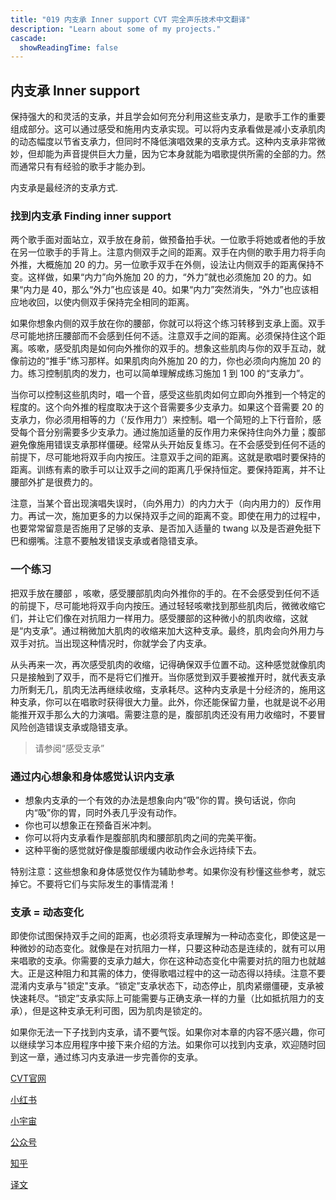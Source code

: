 ```yaml
---
title: "019 内支承 Inner support CVT 完全声乐技术中文翻译"
description: "Learn about some of my projects."
cascade:
  showReadingTime: false
---
```


## 内支承 Inner support

保持强大的和灵活的支承，并且学会如何充分利用这些支承力，是歌手工作的重要组成部分。这可以通过感受和施用内支承实现。可以将内支承看做是减小支承肌肉的动态幅度以节省支承力，但同时不降低演唱效果的支承方式。这种内支承非常微妙，但却能为声音提供巨大力量，因为它本身就能为唱歌提供所需的全部的力。然而通常只有有经验的歌手才能办到。

内支承是最经济的支承方式.

### 找到内支承 Finding inner support

两个歌手面对面站立，双手放在身前，做预备拍手状。一位歌手将她或者他的手放在另一位歌手的手背上。注意内侧双手之间的距离。双手在内侧的歌手用力将手向外推，大概施加 20 的力。另一位歌手双手在外侧，设法让内侧双手的距离保持不变。这样做，如果“内力”向外施加 20 的力，“外力”就也必须施加 20 的力。如果“内力是 40，那么“外力”也应该是 40。如果“内力”突然消失，“外力”也应该相应地收回，以使内侧双手保持完全相同的距离。

如果你想象内侧的双手放在你的腰部，你就可以将这个练习转移到支承上面。双手尽可能地挤压腰部而不会感到任何不适。注意双手之间的距离。必须保持住这个距离。咳嗽，感受肌肉是如何向外推你的双手的。想象这些肌肉与你的双手互动，就像前边的“推手”练习那样。如果肌肉向外施加 20 的力，你也必须向内施加 20 的力。练习控制肌肉的发力，也可以简单理解成练习施加 1 到 100 的“支承力”。

当你可以控制这些肌肉时，唱一个音，感受这些肌肉如何立即向外推到一个特定的程度的。这个向外推的程度取决于这个音需要多少支承力。如果这个音需要 20 的支承力，你必须用相等的力（‘反作用力’）来控制。唱一个简短的上下行音阶，感受每个音分别需要多少支承力。通过施加适量的反作用力来保持住向外力量；腹部避免像施用错误支承那样僵硬。经常从头开始反复练习。在不会感受到任何不适的前提下，尽可能地将双手向内按压。注意双手之间的距离。这就是歌唱时要保持的距离。训练有素的歌手可以让双手之间的距离几乎保持恒定。要保持距离，并不让腰部外扩是很费力的。

注意，当某个音出现演唱失误时，（向外用力）的内力大于（向内用力的）反作用力。再试一次，施加更多的力以保持双手之间的距离不变。即使在用力的过程中，也要常常留意是否施用了足够的支承、是否加入适量的 twang 以及是否避免挺下巴和绷嘴。注意不要触发错误支承或者隐错支承。

### 一个练习

把双手放在腰部 ，咳嗽，感受腰部肌肉向外推你的手的。在不会感受到任何不适的前提下，尽可能地将双手向内按压。通过轻轻咳嗽找到那些肌肉后，微微收缩它们，并让它们像在对抗阻力一样用力。感受腰部的这种微小的肌肉收缩，这就是“内支承”。通过稍微加大肌肉的收缩来加大这种支承。最终，肌肉会向外用力与双手对抗。当出现这种情况时，你就学会了内支承。

从头再来一次，再次感受肌肉的收缩，记得确保双手位置不动。这种感觉就像肌肉只是接触到了双手，而不是将它们推开。当你感觉到双手要被推开时，就代表支承力所剩无几，肌肉无法再继续收缩，支承耗尽。这种内支承是十分经济的，施用这种支承，你可以在唱歌时获得很大力量。此外，你还能保留力量，也就是说不必用能推开双手那么大的力演唱。需要注意的是，腹部肌肉还没有用力收缩时，不要冒风险创造错误支承或隐错支承。

> 请参阅“感受支承”

### 通过内心想象和身体感觉认识内支承

- 想象内支承的一个有效的办法是想象向内“吸”你的胃。换句话说，你向内“吸”你的胃，同时外表几乎没有动作。
- 你也可以想象正在预备百米冲刺。
- 你可以将内支承看作是腹部肌肉和腰部肌肉之间的完美平衡。
- 这种平衡的感觉就好像是腹部缓缓内收动作会永远持续下去。
  
特别注意：这些想象和身体感觉仅作为辅助参考。如果你没有秒懂这些参考，就忘掉它。不要将它们与实际发生的事情混淆！

### 支承 = 动态变化

即使你试图保持双手之间的距离，也必须将支承理解为一种动态变化，即使这是一种微妙的动态变化。就像是在对抗阻力一样，只要这种动态是连续的，就有可以用来唱歌的支承。你需要的支承力越大，你在这种动态变化中需要对抗的阻力也就越大。正是这种阻力和其需的体力，使得歌唱过程中的这一动态得以持续。注意不要混淆内支承与"锁定"支承。“锁定”支承状态下，动态停止，肌肉紧绷僵硬，支承被快速耗尽。“锁定”支承实际上可能需要与正确支承一样的力量（比如抵抗阻力的支承），但是这种支承无利可图，因为肌肉是锁定的。

如果你无法一下子找到内支承，请不要气馁。如果你对本章的内容不感兴趣，你可以继续学习本应用程序中接下来介绍的方法。如果你可以找到内支承，欢迎随时回到这一章，通过练习内支承进一步完善你的支承。

[CVT官网](https://completevocalinstitute.com/complete-vocal-technique/)

[小红书](https://www.xiaohongshu.com/user/profile/627ff979000000002102aa68?xhsshare=CopyLink&appuid=627ff979000000002102aa68&apptime=1728791961)

[小宇宙](https://www.xiaoyuzhoufm.com/podcast/66be28dadb5e6d6bf99adc25)

[公众号](https://mp.weixin.qq.com/mp/appmsgalbum?action=getalbum&__biz=MzAxMjI3NzAxMg==&scene=1&album_id=3446246369961312256&count=3#wechat_redirect)

[知乎](https://www.zhihu.com/column/c_1825613276039491584)

[译文](https://euphia.github.io/zh-cn/posts/)